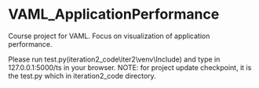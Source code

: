 # VAML_ApplicationPerformance
Course project for VAML. Focus on visualization of application performance.

Please run test.py(iteration2_code\iter2\venv\Include) and type in 127.0.0.1:5000/ts in your browser. 
NOTE: for project update checkpoint, it is the test.py which in iteration2_code directory. 
